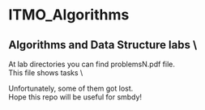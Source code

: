 # ITMO_Algorithms
Algorithms and Data Structure labs \
--
At lab directories you can find problemsN.pdf file. \
This file shows tasks \

Unfortunately, some of them got lost. \
Hope this repo will be useful for smbdy!
